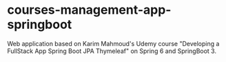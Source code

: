 # courses-management-app-springboot
Web application based on Karim Mahmoud's Udemy course "Developing a FullStack App Spring Boot JPA Thymeleaf" on Spring 6 and SpringBoot 3.
